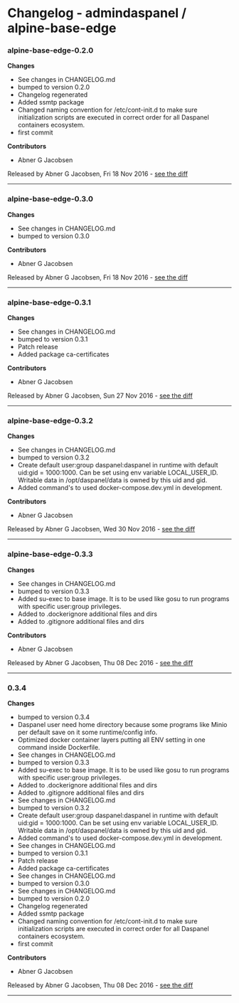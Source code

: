 # Changelog - admindaspanel / alpine-base-edge

### alpine-base-edge-0.2.0
__Changes__

- See changes in CHANGELOG.md
- bumped to version 0.2.0
- Changelog regenerated
- Added ssmtp package
- Changed naming convention for /etc/cont-init.d to make sure initialization scripts are executed in correct order for all Daspanel containers ecosystem.
- first commit

__Contributors__

- Abner G Jacobsen

Released by Abner G Jacobsen, Fri 18 Nov 2016 -
[see the diff](https://github.com/admindaspanel/alpine-base-edge/compare/...#diff)
______________

### alpine-base-edge-0.3.0
__Changes__

- See changes in CHANGELOG.md
- bumped to version 0.3.0

__Contributors__

- Abner G Jacobsen

Released by Abner G Jacobsen, Fri 18 Nov 2016 -
[see the diff](https://github.com/admindaspanel/alpine-base-edge/compare/...#diff)
______________

### alpine-base-edge-0.3.1
__Changes__

- See changes in CHANGELOG.md
- bumped to version 0.3.1
- Patch release
- Added package ca-certificates

__Contributors__

- Abner G Jacobsen

Released by Abner G Jacobsen, Sun 27 Nov 2016 -
[see the diff](https://github.com/admindaspanel/alpine-base-edge/compare/...#diff)
______________

### alpine-base-edge-0.3.2
__Changes__

- See changes in CHANGELOG.md
- bumped to version 0.3.2
- Create default user:group daspanel:daspanel in runtime with default uid:gid = 1000:1000. Can be set using env variable LOCAL_USER_ID. Writable data in /opt/daspanel/data is owned by this uid and gid.
- Added command's to used docker-compose.dev.yml in development.

__Contributors__

- Abner G Jacobsen

Released by Abner G Jacobsen, Wed 30 Nov 2016 -
[see the diff](https://github.com/admindaspanel/alpine-base-edge/compare/...#diff)
______________

### alpine-base-edge-0.3.3
__Changes__

- See changes in CHANGELOG.md
- bumped to version 0.3.3
- Added su-exec to base image. It is to be used like gosu to run programs with specific user:group privileges.
- Added to .dockerignore additional files and dirs
- Added to .gitignore additional files and dirs

__Contributors__

- Abner G Jacobsen

Released by Abner G Jacobsen, Thu 08 Dec 2016 -
[see the diff](https://github.com/admindaspanel/alpine-base-edge/compare/...#diff)
______________

### 0.3.4
__Changes__

- bumped to version 0.3.4
- Daspanel user need home directory because some programs like Minio per default save on it some runtime/config info.
- Optimized docker container layers putting all ENV setting in one command inside Dockerfile.
- See changes in CHANGELOG.md
- bumped to version 0.3.3
- Added su-exec to base image. It is to be used like gosu to run programs with specific user:group privileges.
- Added to .dockerignore additional files and dirs
- Added to .gitignore additional files and dirs
- See changes in CHANGELOG.md
- bumped to version 0.3.2
- Create default user:group daspanel:daspanel in runtime with default uid:gid = 1000:1000. Can be set using env variable LOCAL_USER_ID. Writable data in /opt/daspanel/data is owned by this uid and gid.
- Added command's to used docker-compose.dev.yml in development.
- See changes in CHANGELOG.md
- bumped to version 0.3.1
- Patch release
- Added package ca-certificates
- See changes in CHANGELOG.md
- bumped to version 0.3.0
- See changes in CHANGELOG.md
- bumped to version 0.2.0
- Changelog regenerated
- Added ssmtp package
- Changed naming convention for /etc/cont-init.d to make sure initialization scripts are executed in correct order for all Daspanel containers ecosystem.
- first commit

__Contributors__

- Abner G Jacobsen

Released by Abner G Jacobsen, Thu 08 Dec 2016 -
[see the diff](https://github.com/admindaspanel/alpine-base-edge/compare/675257927983aa89fd8beff517a0862dc7ea683d...0.3.4#diff)
______________


